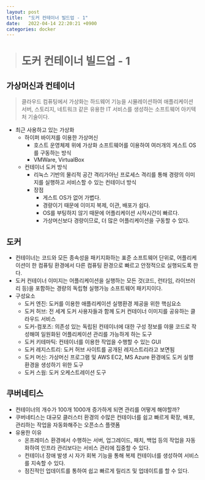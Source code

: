 ```yaml
---
layout: post
title:  "도커 컨테이너 빌드업 - 1"
date:   2022-04-14 22:20:21 +0900
categories: docker
---
```


> # 도커 컨테이너 빌드업 - 1

## 가상머신과 컨테이너
> 클라우드 컴퓨팅에서 가상화는 하드웨어 기능을 시뮬레이션하여 애플리케이션 서버, 스토리지, 네트워크 같은 유용한 IT 서비스를 생성하는 소프트웨어 아키텍처 기술이다.

- 최근 사용하고 있는 가상화
    - 하이퍼 바이저를 이용한 가상머신
        - 호스트 운영체제 위에 가상화 소프트웨어를 이용하여 여러개의 게스트 OS를 구동하는 방식
        - VMWare, VirtualBox
    - 컨테이너 도커 방식
        - 리눅스 기반의 물리적 공간 격리가아닌 프로세스 격리를 통해 경량의 이미지를 실행하고 서비스할 수 있는 컨테이너 방식
        - 장점
            - 게스트 OS가 없어 가볍다.
            - 경량이기 때문에 이미지 복제, 이관, 배포가 쉽다.
            - OS를 부팅하지 않기 때문에 어플리케이션 시작시간이 빠르다.
            - 가상머신보다 경량이므로, 더 많은 어플리케이션을 구동할 수 있다.

## 도커
- 컨테이너는 코드와 모든 종속성을 패키지화하는 표준 소프트웨어 단위로, 어플리케이션이 한 컴퓨팅 환경에서 다른 컴퓨팅 환경으로 빠르고 안정적으로 실행되도록 한다.
- 도커 컨테이너 이미지는 어플리케이션을 실행하는 모든 것(코드, 런타임, 라이브러리 등)을 포함하는 경량의 독립형 실행가능 소프트웨어 패키지이다.
- 구성요소
    - 도커 엔진: 도커를 이용한 애플리케이션 실행환경 제공을 위한 핵심요소
    - 도커 허브: 전 세계 도커 사용자들과 함께 도커 컨테이너 이미지를 공유하는 클라우드 서비스
    - 도커-컴포즈: 의존성 있는 독립된 컨테이너에 대한 구성 정보를 야믈 코드로 작성해여 일원화된 어플리케이션 관리를 가능하게 하는 도구
    - 도커 키테마틱: 컨테이너를 이용한 작업을 수행할 수 있는 GUI
    - 도커 레지스트리: 도커 허브 사이트를 공개된 레지스트리라고 보면됨
    - 도커 머신: 가상머신 프로그램 및 AWS EC2, MS Azure 환경에도 도커 실행 환경을 생성하기 위한 도구
    - 도커 스웜: 도커 오케스트레이션 도구

## 쿠버네티스
- 컨테이너의 개수가 100개 1000개 증가하게 되면 관리를 어떻게 해야할까?
- 쿠버네티스는 대규모 클러스터 환경의 수많은 컨테이너를 쉽고 빠르게 확장, 배포, 관리하는 작업을 자동화해주는 오픈소스 플랫폼
- 유용한 이유
    - 온프레미스 환경에서 수행하는 서버, 업그레이드, 패치, 백업 등의 작업을 자동화하여 인프라 관리보다는 서비스 관리에 집중할 수 있다.
    - 컨테이너 장애 발생 시 자가 회복 기능을 통해 복제 컨테이너를 생성하여 서비스를 지속할 수 있다.
    - 점진적인 업데이트를 통하여 쉽고 빠르게 릴리즈 및 업데이트를 할 수 있다.


